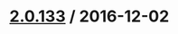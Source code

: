 [2.0.133](https://github.corp.ebay.com/ecg-global/bolt-2dot0-frontend/compare/2.0.132...v2.0.133) / 2016-12-02
===================



